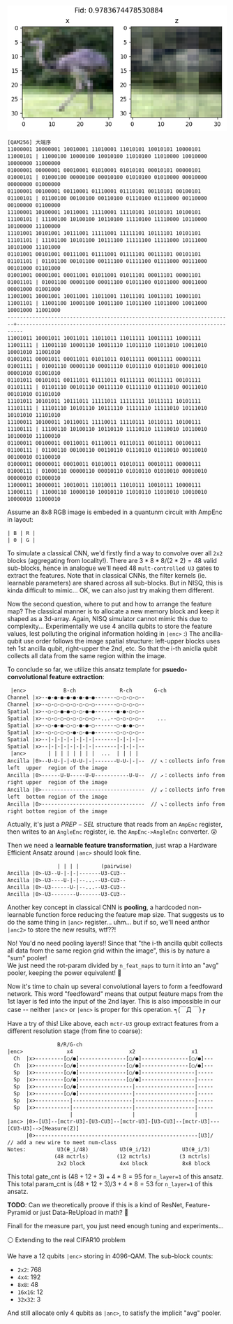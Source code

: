 ![amp_enc_vqc.png](./amp_enc_vqc.png)

```
[QAM256] 大端序
11000001 10000001 10010001 11010001 11010101 10010101 10000101 11000101 | 11000100 10000100 10010100 11010100 11010000 10010000 10000000 11000000
01000001 00000001 00010001 01010001 01010101 00010101 00000101 01000101 | 01000100 00000100 00010100 01010100 01010000 00010000 00000000 01000000
01100001 00100001 00110001 01110001 01110101 00110101 00100101 01100101 | 01100100 00100100 00110100 01110100 01110000 00110000 00100000 01100000
11100001 10100001 10110001 11110001 11110101 10110101 10100101 11100101 | 11100100 10100100 10110100 11110100 11110000 10110000 10100000 11100000
11101001 10101001 10111001 11111001 11111101 10111101 10101101 11101101 | 11101100 10101100 10111100 11111100 11111000 10111000 10101000 11101000
01101001 00101001 00111001 01111001 01111101 00111101 00101101 01101101 | 01101100 00101100 00111100 01111100 01111000 00111000 00101000 01101000
01001001 00001001 00011001 01011001 01011101 00011101 00001101 01001101 | 01001100 00001100 00011100 01011100 01011000 00011000 00001000 01001000
11001001 10001001 10011001 11011001 11011101 10011101 10001101 11001101 | 11001100 10001100 10011100 11011100 11011000 10011000 10001000 11001000
------------------------------------------------------------------------+------------------------------------------------------------------------
11001011 10001011 10011011 11011011 11011111 10011111 10001111 11001111 | 11001110 10001110 10011110 11011110 11011010 10011010 10001010 11001010
01001011 00001011 00011011 01011011 01011111 00011111 00001111 01001111 | 01001110 00001110 00011110 01011110 01011010 00011010 00001010 01001010
01101011 00101011 00111011 01111011 01111111 00111111 00101111 01101111 | 01101110 00101110 00111110 01111110 01111010 00111010 00101010 01101010
11101011 10101011 10111011 11111011 11111111 10111111 10101111 11101111 | 11101110 10101110 10111110 11111110 11111010 10111010 10101010 11101010
11100011 10100011 10110011 11110011 11110111 10110111 10100111 11100111 | 11100110 10100110 10110110 11110110 11110010 10110010 10100010 11100010
01100011 00100011 00110011 01110011 01110111 00110111 00100111 01100111 | 01100110 00100110 00110110 01110110 01110010 00110010 00100010 01100010
01000011 00000011 00010011 01010011 01010111 00010111 00000111 01000111 | 01000110 00000110 00010110 01010110 01010010 00010010 00000010 01000010
11000011 10000011 10010011 11010011 11010111 10010111 10000111 11000111 | 11000110 10000110 10010110 11010110 11010010 10010010 10000010 11000010
```

Assume an 8x8 RGB image is embeded in a quantunm circuit with AmpEnc in layout:
```
| B | R |
| 0 | G |
```

To simulate a classical CNN, we'd firstly find a way to convolve over all `2x2` blocks (aggregating from locality!). There are $3*8*8/(2*2) = 48$ valid sub-blocks, hence in analogue we'll need $48$ `mult-controlled U3` gates to extract the features. Note that in classical CNNs, the filter kernels (ie. learnable parameters) are shared across all sub-blocks. But in NISQ, this is kinda difficult to mimic... OK, we can also just try making them different. 

Now the second question, where to put and how to arrange the feature map? The classical manner is to allocate a new memory block and keep it shaped as a 3d-array. Again, NISQ simulator cannot mimic this due to complexity... Experimentally we use $4$ ancilla qubits to store the feature values, lest polluting the original information holding in `|enc>` :) The ancilla-qubit use order follows the image spatial structure: left-upper blocks uses teh 1st ancilla qubit, right-upper the 2nd, etc. So that the i-th aniclla qubit collects all data from the same region within the image. 

To conclude so far, we utilize this ansatz template for **psuedo-convolutional feature extraction**: 

```
 |enc>            B-ch              R-ch       G-ch
Channel |x>--●-●-●-●-●-●-●-●-------○-○-○-○--
Channel |x>--○-○-○-○-○-○-○-○-------○-○-○-○--
Spatial |x>--○-○-●-●-○-○-●-●-------●-●-○-○--
Spatial |x>--○-○-○-○-○-○-○-○--...--○-○-○-○--    ...
Spatial |x>--○-●-●-○-○-●-●-○-------○-●-●-○--
Spatial |x>--○-○-○-○-●-○-●-●-------○-○-○-○--
Spatial |x>--|-|-|-|-|-|-|-|-------|-|-|-|--
Spatial |x>--|-|-|-|-|-|-|-|-------|-|-|-|--
 |anc>       | | | | | | | |  ...  | | | |
Ancilla |0>--U-U-|-|-U-U-|-|-------U-U-|-|--  // ↖：collects info from left  upper  region of the image 
Ancilla |0>------U-U-----U-U-----------U-U--  // ↗：collects info from right upper  region of the image 
Ancilla |0>---------------------------------  // ↙：collects info from left  bottom region of the image 
Ancilla |0>---------------------------------  // ↘：collects info from right bottom region of the image 
```

Actually, it's just a $PREP-SEL$ structure that reads from an `AmpEnc` register, then writes to an `AngleEnc` register, ie. the `AmpEnc->AngleEnc` converter. 😮 

Then we need a **learnable feature transformation**, just wrap a Hardware Efficient Ansatz around `|anc>` should look fine. 

```
                | | | |       (pairwise)
Ancilla |0>-U3--U-|-|-|-------U3-CU3--
Ancilla |0>-U3----U-|-|--...--U3-CU3--
Ancilla |0>-U3------U-|--...--U3-CU3--
Ancilla |0>-U3--------U-------U3-CU3--
```

Another key concept in classical CNN is **pooling**, a hardcoded non-learnable function force reducing the feature map size. That suggests us to do the same thing in `|anc>` register... uhm... but if so, we'll need anthor `|anc2>` to store the new results, wtf??! 

No! You'd no need pooling layers!! 
Since that "the i-th ancilla qubit collects all data from the same region grid within the image", this is by nature a "sum" pooler!  
We just need the rot-param divided by `n_feat_maps` to turn it into an "avg" pooler, keeping the power equivalent! 🎉  

Now it's time to chain up several convolutional layers to form a feedfoward network. This word "feedfoward" means that output feature maps from the 1st layer is fed into the input of the 2nd layer.  This is also impossible in our case -- neither `|anc>` or `|enc>` is proper for this operation. ┑(￣Д ￣)┍  

Have a try of this! Like above, each `mctr-U3` group extract features from a different resolution stage (from fine to coarse):

```
                B/R/G-ch
|enc>              x4                  x2                  x1
  Ch  |x>---------[○/●]---------------[○/●]---------------[○/●]---
  Ch  |x>---------[○/●]---------------[○/●]---------------[○/●]---
  Sp  |x>---------[○/●]---------------[○/●]-----------------|-----
  Sp  |x>---------[○/●]---------------[○/●]-----------------|-----
  Sp  |x>---------[○/●]-----------------|-------------------|-----
  Sp  |x>---------[○/●]-----------------|-------------------|-----
  Sp  |x>-----------|-------------------|-------------------|-----
  Sp  |x>-----------|-------------------|-------------------|-----
                    |                   |                   |
|anc> |0>-[U3]--[mctr-U3]-[U3-CU3]--[mctr-U3]-[U3-CU3]--[mctr-U3]---[CU3-U3]-->[Measure(Z)]
      |0>----------------------------------------------------[U3]/    // add a new wire to meet num-class
Notes:          U3(θ_i/48)          U3(θ_i/12)          U3(θ_i/3)
               (48 mctrls)         (12 mctrls)         (3 mctrls)
                2x2 block           4x4 block           8x8 block
```

This total gate_cnt  is $(48+12+3)   + 4*8 = 95$ for `n_layer=1` of this ansatz.
This total param_cnt is $(48+12+3)/3 + 4*8 = 53$ for `n_layer=1` of this ansatz.

**TODO**: Can we theoretically proove if this is a kind of ResNet, Feature-Pyramid or just Data-ReUpload in math? 🤔

Finall for the measure part, you just need enough tuning and experiments...


<div STYLE="page-break-after: always;"></div>


⚪ Extending to the real CIFAR10 problem

We have a $12$ qubits `|enc>` storing in 4096-QAM. The sub-block counts:

- `2x2`: 768
- `4x4`: 192
- `8x8`: 48
- `16x16`: 12
- `32x32`: 3

And still allocate only $4$ qubits as `|anc>`, to satisfy the implicit "avg" pooler.
